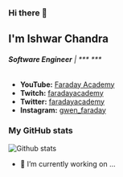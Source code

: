### Hi there 👋
## I'm Ishwar Chandra

###### ***Software Engineer*** | *** ***


<!--
**ishwarchandratiwari/ishwarchandratiwari** is a ✨ _special_ ✨ repository because its `README.md` (this file) appears on your GitHub profile.

Here are some ideas to get you started:

- 🔭 I’m currently working on ...
- 🌱 I’m currently learning ...
- 👯 I’m looking to collaborate on ...
- 🤔 I’m looking for help with ...
- 💬 Ask me about ...
- 📫 How to reach me: ...
- 😄 Pronouns: ...
- ⚡ Fun fact: ...
-->

* **YouTube:** [Faraday Academy](https://youtube.com/c/FaradayAcademy)
* **Twitch:** [faradayacademy](https://twitch.tv/faradayacademy)
* **Twitter:** [faradayacademy](https://twitter.com/faradayacademy)
* **Instagram:** [gwen_faraday](https://www.instagram.com/gwen_faraday)

### My GitHub stats

![Github stats](https://github-readme-stats.vercel.app/api?username=ishwarchandratiwari&show_icons=true)


- 🔭 I’m currently working on ...
